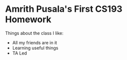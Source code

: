 # Amrith Pusala's First CS193 Homework

Things about the class I like:
- All my friends are in it
- Learning useful things 
- TA Led
